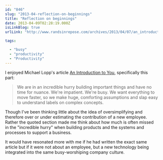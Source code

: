 ```yaml
---
id: "846"
slug: "2013-04-reflection-on-beginnings"
title: "Reflection on beginnings"
date: 2013-04-09T02:28:19.000Z
isLinkBlog: true
urlLink: "http://www.randsinrepose.com/archives/2013/04/07/an_introduction_to_you.html"

tags:

  - "busy"
  - "productivity"
  - "Productivity"
---
```

<p>I enjoyed Michael Lopp's article <a href="http://www.randsinrepose.com/archives/2013/04/07/an_introduction_to_you.html">An Introduction to You</a>, specifically this part:</p>

<blockquote>
  <p>We are in an incredible hurry building important things and have no time for nuance. We're impatient. We're busy. We want everything to move faster, so we make huge, comforting assumptions and slap easy to understand labels on complex concepts.</p>
</blockquote>

<p>Though I've been thinking little about the idea of oversimplifying and therefore over or under estimating the contribution of a new employee. Rather the quoted section made me think about how much is often missed in the "incredible hurry" when building products and the systems and processes to support a business.</p>

<p>It would have resonated more with me if he had written the exact same article but if it were not about an employee, but a new technology being integrated into the same busy-worshiping company culture.</p>
